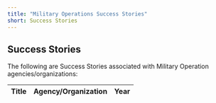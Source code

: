 ```yaml
---
title: "Military Operations Success Stories"
short: Success Stories
---
```


## Success Stories

The following are Success Stories associated with Military Operation agencies/organizations:

|Title|Agency/Organization|Year|
|---|---|---|
